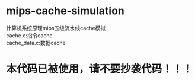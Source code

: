 # mips-cache-simulation
计算机系统原理mips五级流水线cache模拟 \
cache.c:指令cache \
cache_data.c:数据cache 
<h1>本代码已被使用，请不要抄袭代码！！！</h1>
